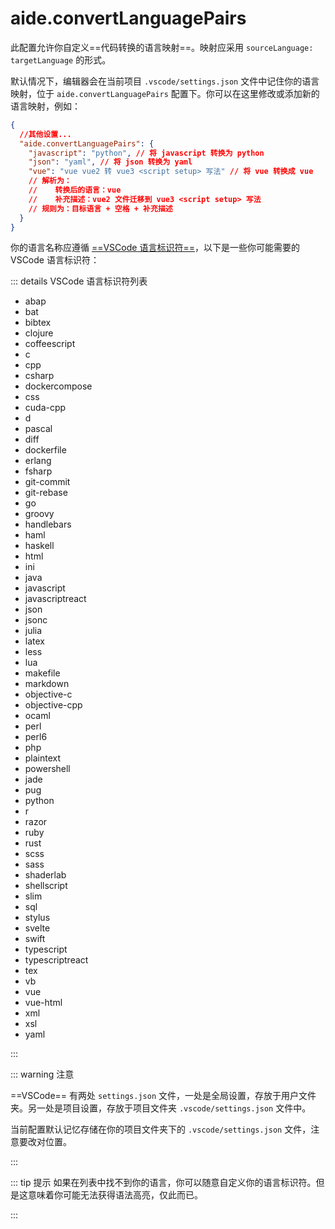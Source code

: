 # aide.convertLanguagePairs

此配置允许你自定义==代码转换的语言映射==。映射应采用 `sourceLanguage: targetLanguage` 的形式。

默认情况下，编辑器会在当前项目 `.vscode/settings.json` 文件中记住你的语言映射，位于 `aide.convertLanguagePairs` 配置下。你可以在这里修改或添加新的语言映射，例如：

```json
{
  //其他设置...
  "aide.convertLanguagePairs": {
    "javascript": "python", // 将 javascript 转换为 python
    "json": "yaml", // 将 json 转换为 yaml
    "vue": "vue vue2 转 vue3 <script setup> 写法" // 将 vue 转换成 vue
    // 解析为：
    //    转换后的语言：vue
    //    补充描述：vue2 文件迁移到 vue3 <script setup> 写法
    // 规则为：目标语言 + 空格 + 补充描述
  }
}
```

你的语言名称应遵循 [==VSCode 语言标识符==](https://code.visualstudio.com/docs/languages/identifiers#_known-language-identifiers)，以下是一些你可能需要的 VSCode 语言标识符：

::: details VSCode 语言标识符列表

- abap
- bat
- bibtex
- clojure
- coffeescript
- c
- cpp
- csharp
- dockercompose
- css
- cuda-cpp
- d
- pascal
- diff
- dockerfile
- erlang
- fsharp
- git-commit
- git-rebase
- go
- groovy
- handlebars
- haml
- haskell
- html
- ini
- java
- javascript
- javascriptreact
- json
- jsonc
- julia
- latex
- less
- lua
- makefile
- markdown
- objective-c
- objective-cpp
- ocaml
- perl
- perl6
- php
- plaintext
- powershell
- jade
- pug
- python
- r
- razor
- ruby
- rust
- scss
- sass
- shaderlab
- shellscript
- slim
- sql
- stylus
- svelte
- swift
- typescript
- typescriptreact
- tex
- vb
- vue
- vue-html
- xml
- xsl
- yaml

:::

::: warning 注意

==VSCode== 有两处 `settings.json` 文件，一处是全局设置，存放于用户文件夹。另一处是项目设置，存放于项目文件夹 `.vscode/settings.json` 文件中。

当前配置默认记忆存储在你的项目文件夹下的 `.vscode/settings.json` 文件，注意要改对位置。

:::

::: tip 提示
如果在列表中找不到你的语言，你可以随意自定义你的语言标识符。但是这意味着你可能无法获得语法高亮，仅此而已。

:::
